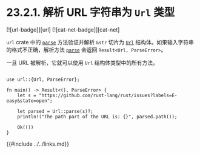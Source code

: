 # 23.2.1. 解析 URL 字符串为 `Url` 类型

[![url-badge]][url] [![cat-net-badge]][cat-net]

`url` crate 中的 [`parse`] 方法验证并解析 `&str` 切片为 [`Url`] 结构体。如果输入字符串的格式不正确，解析方法 [`parse`] 会返回 `Result<Url, ParseError>`。

一旦 URL 被解析，它就可以使用 `Url` 结构体类型中的所有方法。

```rust,edition2018

use url::{Url, ParseError};

fn main() -> Result<(), ParseError> {
    let s = "https://github.com/rust-lang/rust/issues?labels=E-easy&state=open";

    let parsed = Url::parse(s)?;
    println!("The path part of the URL is: {}", parsed.path());

    Ok(())
}
```

[`parse`]: https://docs.rs/url/*/url/struct.Url.html#method.parse
[`Url`]: https://docs.rs/url/*/url/struct.Url.html

{{#include ../../links.md}}
